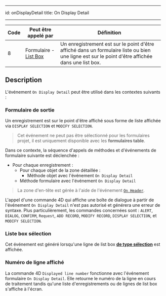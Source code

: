 - - -
id: onDisplayDetail title: On Display Detail
- - -

| Code | Peut être appelé par                                     | Définition                                                                                                                                       |
| ---- | -------------------------------------------------------- | ------------------------------------------------------------------------------------------------------------------------------------------------ |
| 8    | Formulaire - [List Box](FormObjects/listbox_overview.md) | Un enregistrement est sur le point d'être affiché dans un formulaire liste ou bien une ligne est sur le point d'être affichée dans une list box. |


## Description

L'événement `On Display Detail` peut être utilisé dans les contextes suivants :

### Formulaire de sortie

Un enregistrement est sur le point d'être affiché sous forme de liste affichée via `DISPLAY SELECTION` et `MODIFY SELECTION`.

> Cet événement ne peut pas être sélectionné pour les formulaires projet, il est uniquement disponible avec les **formulaires table**.

Dans ce contexte, la séquence d'appels de méthodes et d'événements de formulaire suivante est déclenchée :

- Pour chaque enregistrement :
    - Pour chaque objet de la zone détaillée :
        - Méthode objet avec l'événement `On Display Detail`
    - Méthode formulaire avec l'événement `On Display Detail`

> La zone d'en-tête est gérée à l'aide de l'événement [`On Header`](onHeader.md).

L'appel d'une commande 4D qui affiche une boîte de dialogue à partir de l'événement `On Display Detail` n'est pas autorisé et générera une erreur de syntaxe. Plus particulièrement, les commandes concernées sont : `ALERT`, `DIALOG`, `CONFIRM`, `Request`, `ADD RECORD`, `MODIFY RECORD`, `DISPLAY SELECTION`, et `MODIFY SELECTION`.


### Liste box sélection

Cet événement est généré lorsqu'une ligne de list box [**de type sélection**](FormObjects/listbox_overview.md#selection-list-boxes) est affichée.


### Numéro de ligne affiché

La commande 4D `Displayed line number` fonctionne avec l'événement formulaire `On Display Detail`. Elle retourne le numéro de la ligne en cours de traitement tandis qu'une liste d'enregistrements ou de lignes de list box s'affiche à l'écran.
